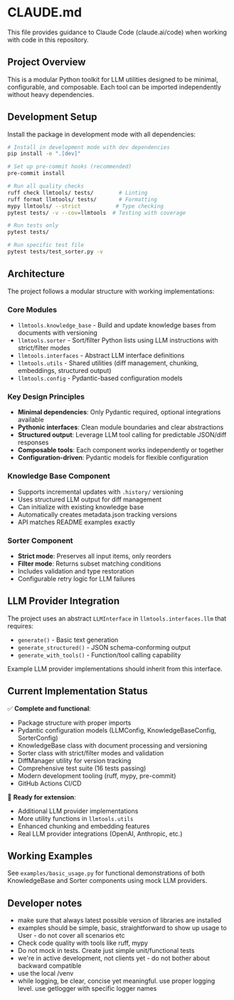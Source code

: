 # CLAUDE.md

This file provides guidance to Claude Code (claude.ai/code) when working with code in this repository.

## Project Overview

This is a modular Python toolkit for LLM utilities designed to be minimal, configurable, and composable. Each tool can be imported independently without heavy dependencies.

## Development Setup

Install the package in development mode with all dependencies:

```bash
# Install in development mode with dev dependencies
pip install -e ".[dev]"

# Set up pre-commit hooks (recommended)
pre-commit install

# Run all quality checks
ruff check llmtools/ tests/        # Linting
ruff format llmtools/ tests/       # Formatting
mypy llmtools/ --strict           # Type checking
pytest tests/ -v --cov=llmtools  # Testing with coverage

# Run tests only
pytest tests/

# Run specific test file
pytest tests/test_sorter.py -v
```

## Architecture

The project follows a modular structure with working implementations:

### Core Modules
- `llmtools.knowledge_base` - Build and update knowledge bases from documents with versioning
- `llmtools.sorter` - Sort/filter Python lists using LLM instructions with strict/filter modes
- `llmtools.interfaces` - Abstract LLM interface definitions
- `llmtools.utils` - Shared utilities (diff management, chunking, embeddings, structured output)
- `llmtools.config` - Pydantic-based configuration models

### Key Design Principles
- **Minimal dependencies**: Only Pydantic required, optional integrations available
- **Pythonic interfaces**: Clean module boundaries and clear abstractions
- **Structured output**: Leverage LLM tool calling for predictable JSON/diff responses
- **Composable tools**: Each component works independently or together
- **Configuration-driven**: Pydantic models for flexible configuration

### Knowledge Base Component
- Supports incremental updates with `.history/` versioning
- Uses structured LLM output for diff management
- Can initialize with existing knowledge base
- Automatically creates metadata.json tracking versions
- API matches README examples exactly

### Sorter Component
- **Strict mode**: Preserves all input items, only reorders
- **Filter mode**: Returns subset matching conditions
- Includes validation and type restoration
- Configurable retry logic for LLM failures

## LLM Provider Integration

The project uses an abstract `LLMInterface` in `llmtools.interfaces.llm` that requires:
- `generate()` - Basic text generation
- `generate_structured()` - JSON schema-conforming output
- `generate_with_tools()` - Function/tool calling capability

Example LLM provider implementations should inherit from this interface.

## Current Implementation Status

✅ **Complete and functional**:
- Package structure with proper imports
- Pydantic configuration models (LLMConfig, KnowledgeBaseConfig, SorterConfig)
- KnowledgeBase class with document processing and versioning
- Sorter class with strict/filter modes and validation
- DiffManager utility for version tracking
- Comprehensive test suite (16 tests passing)
- Modern development tooling (ruff, mypy, pre-commit)
- GitHub Actions CI/CD

🔄 **Ready for extension**:
- Additional LLM provider implementations
- More utility functions in `llmtools.utils`
- Enhanced chunking and embedding features
- Real LLM provider integrations (OpenAI, Anthropic, etc.)

## Working Examples

See `examples/basic_usage.py` for functional demonstrations of both KnowledgeBase and Sorter components using mock LLM providers.

## Developer notes
- make sure that always latest possible version of libraries are installed
- examples should be simple, basic, straightforward to show up usage to User - do not cover all scenarios etc
- Check code quality with tools like ruff, mypy
- Do not mock in tests. Create just simple unit/functional tests
- we're in active development, not clients yet - do not bother about backward compatible
- use the local /venv
- while logging, be clear, concise yet meaningful. use proper logging level. use getlogger with specific logger names
